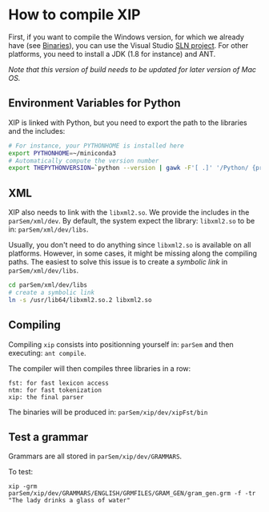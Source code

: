 # How to compile XIP

First, if you want to compile the Windows version, for which we already have (see [Binaries](https://github.com/clauderouxster/XIP/tree/main/Windows/Binaries)), you can use the Visual Studio [SLN project](https://github.com/clauderouxster/XIP/blob/main/Windows/XIP7/xipdll2.sln).
For other platforms, you need to install a JDK (1.8 for instance) and ANT.

*Note that this version of build needs to be updated for later version of Mac OS.*

## Environment Variables for Python

XIP is linked with Python, but you need to export the path to the libraries and the includes:

```sh
# For instance, your PYTHONHOME is installed here
export PYTHONHOME=~/miniconda3
# Automatically compute the version number
export THEPYTHONVERSION=`python --version | gawk -F'[ .]' '/Python/ {print $2 "."  $3}'`
```

## XML

XIP also needs to link with the `libxml2.so`. We provide the includes in the `parSem/xml/dev`.
By default, the system expect the library: `libxml2.so` to be in: `parSem/xml/dev/libs`.

Usually, you don't need to do anything since `libxml2.so` is available on all platforms. However, in some cases, it might be missing along the compiling paths. 
The easiest to solve this issue is to create a _symbolic link_ in `parSem/xml/dev/libs`.

```sh
cd parSem/xml/dev/libs
# create a symbolic link
ln -s /usr/lib64/libxml2.so.2 libxml2.so
```

## Compiling

Compiling `xip` consists into positionning yourself in: `parSem` and then executing: `ant compile`.

The compiler will then compiles three libraries in a row:

```
fst: for fast lexicon access
ntm: for fast tokenization
xip: the final parser
```

The binaries will be produced in: `parSem/xip/dev/xipFst/bin`

## Test a grammar
Grammars are all stored in `parSem/xip/dev/GRAMMARS`.

To test:

`xip -grm parSem/xip/dev/GRAMMARS/ENGLISH/GRMFILES/GRAM_GEN/gram_gen.grm -f -tr "The lady drinks a glass of water"`



